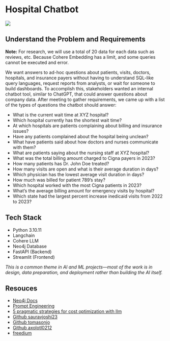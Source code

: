 # Hospital Chatbot
<img src="llm.avif">

## Understand the Problem and Requirements
**Note:** For research, we will use a total of 20 data for each data such as reviews, etc. Because Cohere Embedding has a limit, and some queries cannot be executed and error.

We want answers to ad-hoc questions about patients, visits, doctors, hospitals, and insurance payers without having to understand SQL-like query languages, request reports from analysts, or wait for someone to build dashboards.
To accomplish this, stakeholders wanted an internal chatbot tool, similar to ChatGPT, that could answer questions about company data. After meeting to gather requirements, we came up with a list of the types of questions the chatbot should answer:

- What is the current wait time at XYZ hospital?
- Which hospital currently has the shortest wait time?
- At which hospitals are patients complaining about billing and insurance issues?
- Have any patients complained about the hospital being unclean?
- What have patients said about how doctors and nurses communicate with them?
- What are patients saying about the nursing staff at XYZ hospital?
- What was the total billing amount charged to Cigna payers in 2023?
- How many patients has Dr. John Doe treated?
- How many visits are open and what is their average duration in days?
- Which physician has the lowest average visit duration in days?
- How much was billed for patient 789’s stay?
- Which hospital worked with the most Cigna patients in 2023?
- What’s the average billing amount for emergency visits by hospital?
- Which state had the largest percent increase inedicaid visits from 2022 to 2023?

## Tech Stack
- Python 3.10.11
- Langchain
- Cohere LLM
- Neo4j Database
- FastAPI (Backend)
- Streamlit (Frontend)

*This is a common theme in AI and ML projects—most of the work is in design, data preparation, and deployment rather than building the AI itself.*

## Resouces
- [Neo4j Docs](https://neo4j.com/docs/getting-started/cypher-intro/cypher-sql/)
- [Prompt Engineering](https://realpython.com/practical-prompt-engineering/)
- [5 pragmatic strategies for cost optimization with llm](https://www.metadocs.co/2024/04/03/5-pragmatic-strategies-for-cost-optimization-with-llm/)
- [Github sauravjoshi23](https://github.com/sauravjoshi23/towards-agi/)
- [Github tomasonjo](https://github.com/tomasonjo/langchain2neo4j)
- [Github axolotl0212](https://github.com/axolotl0212/langchain-neo4j-knowledge-graph-demo)
- [freedium](https://freedium.cfd/https://medium.com/microsoftazure/introducing-graphrag-with-langchain-and-neo4j-90446df17c1e)